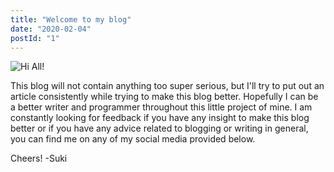 ```yaml
---
title: "Welcome to my blog"
date: "2020-02-04"
postId: "1"
---
```


![Hi All!](https://media.giphy.com/media/N053sGBfu704/giphy.gif)

This blog will not contain anything too super serious, but I'll try to put out an article consistently while trying to make this blog better. Hopefully I can be a better writer and programmer throughout this little project of mine. I am constantly looking for feedback if you have any insight to make this blog better or if you have any advice related to blogging or writing in general, you can find me on any of my social media provided below.

Cheers! -Suki